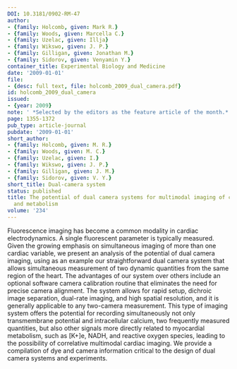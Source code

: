 ```yaml
---
DOI: 10.3181/0902-RM-47
author:
- {family: Holcomb, given: Mark R.}
- {family: Woods, given: Marcella C.}
- {family: Uzelac, given: Illja}
- {family: Wikswo, given: J. P.}
- {family: Gilligan, given: Jonathan M.}
- {family: Sidorov, given: Venyamin Y.}
container_title: Experimental Biology and Medicine
date: '2009-01-01'
file:
- {desc: full text, file: holcomb_2009_dual_camera.pdf}
id: holcomb_2009_dual_camera
issued:
- {year: 2009}
note: ' *Selected by the editors as the feature article of the month.*'
page: 1355-1372
pub_type: article-journal
pubdate: '2009-01-01'
short_author:
- {family: Holcomb, given: M. R.}
- {family: Woods, given: M. C.}
- {family: Uzelac, given: I.}
- {family: Wikswo, given: J. P.}
- {family: Gilligan, given: J. M.}
- {family: Sidorov, given: V. Y.}
short_title: Dual-camera system
status: published
title: The potential of dual camera systems for multimodal imaging of cardiac electrophysiology
  and metabolism
volume: '234'
---
```

Fluorescence imaging has become a common modality in cardiac electrodynamics. A single fluorescent parameter is typically measured. Given the growing emphasis on simultaneous imaging of more than one cardiac variable, we present an analysis of the potential of dual camera imaging, using as an example our straightforward dual camera system that allows simultaneous measurement of two dynamic quantities from the same region of the heart. The advantages of our system over others include an optional software camera calibration routine that eliminates the need for precise camera alignment. The system allows for rapid setup, dichroic image separation, dual-rate imaging, and high spatial resolution, and it is generally applicable to any two-camera measurement. This type of imaging system offers the potential for recording simultaneously not only transmembrane potential and intracellular calcium, two frequently measured quantities, but also other signals more directly related to myocardial metabolism, such as \[K+\]e, NADH, and reactive oxygen species, leading to the possibility of correlative multimodal cardiac imaging. We provide a compilation of dye and camera information critical to the design of dual camera systems and experiments.
